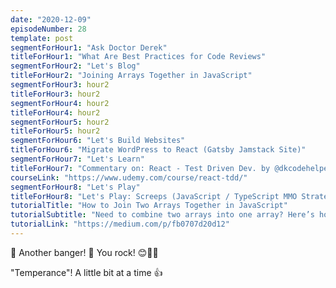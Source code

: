 ```yaml
---
date: "2020-12-09"
episodeNumber: 28
template: post
segmentForHour1: "Ask Doctor Derek"
titleForHour1: "What Are Best Practices for Code Reviews"
segmentForHour2: "Let's Blog"
titleForHour2: "Joining Arrays Together in JavaScript"
segmentForHour3: hour2
titleForHour3: hour2
segmentForHour4: hour2
titleForHour4: hour2
segmentForHour5: hour2
titleForHour5: hour2
segmentForHour6: "Let's Build Websites"
titleForHour6: "Migrate WordPress to React (Gatsby Jamstack Site)"
segmentForHour7: "Let's Learn"
titleForHour7: "Commentary on: React - Test Driven Dev. by @dkcodehelper"
courseLink: "https://www.udemy.com/course/react-tdd/"
segmentForHour8: "Let's Play"
titleForHour8: "Let's Play: Screeps (JavaScript / TypeScript MMO Strategy)"
tutorialTitle: "How to Join Two Arrays Together in JavaScript"
tutorialSubtitle: "Need to combine two arrays into one array? Here’s how you join arrays together in JavaScript, something that is known formally as “array concatenation.”"
tutorialLink: "https://medium.com/p/fb0707d20d12"
---
```


🌟 Another banger! 🌟 You rock! 😊👏🙌

"Temperance"! A little bit at a time 👍
